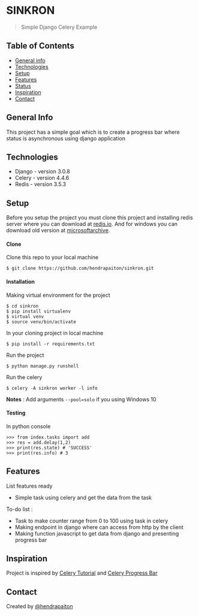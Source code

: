 # SINKRON
> Simple Django Celery Example

## Table of Contents
* [General info](#general-info)
* [Technologies](#technologies)
* [Setup](#setup)
* [Features](#features)
* [Status](#status)
* [Inspiration](#inspiration)
* [Contact](#contact)

## General Info
This project has a simple goal which is to create a progress bar 
where status is asynchronous using django application

## Technologies
* Django - version 3.0.8
* Celery - version 4.4.6
* Redis - version 3.5.3

## Setup
Before you setup the project you must clone this project and installing
redis server where you can download at [redis.io](https://redis.io/download). 
And for windows you can download old version at [microsoftarchive](https://github.com/microsoftarchive/redis/releases).

#### Clone
Clone this repo to your local machine 
```
$ git clone https://github.com/hendrapaiton/sinkron.git
```

#### Installation
Making virtual environment for the project
```
$ cd sinkron
$ pip install virtualenv
$ virtual venv
$ source venv/bin/activate
```
In your cloning project in local machine
```
$ pip install -r requirements.txt
```
Run the project
```
$ python manage.py runshell
```
Run the celery
```
$ celery -A sinkron worker -l info
```
__Notes__ : Add arguments `--pool=solo` if you using Windows 10

#### Testing
In python console
```
>>> from index.tasks import add
>>> res = add.delay(1,2)
>>> print(res.state) # 'SUCCESS'
>>> print(res.info) # 3
```

## Features
List features ready
* Simple task using celery and get the data from the task

To-do list :
* Task to make counter range from 0 to 100 using task in celery
* Making endpoint in django where can access from http by the client
* Making function javascript to get data from django and presenting progress bar


## Inspiration
Project is inspired by [Celery Tutorial](https://medium.com/swlh/python-developers-celery-is-a-must-learn-technology-heres-how-to-get-started-578f5d63fab3)
and [Celery Progress Bar](https://buildwithdjango.com/blog/post/celery-progress-bars/)

## Contact
Created by [@hendrapaiton](https://github.com/hendrapaiton)

